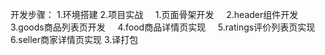 开发步骤：
1.环境搭建
2.项目实战
      1.页面骨架开发
      2.header组件开发
      3.goods商品列表页开发
      4.food商品详情页实现
      5.ratings评价列表页实现
      6.seller商家详情页实现
3.译打包




